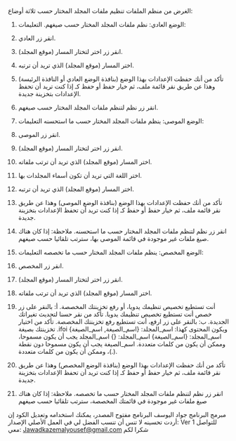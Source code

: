 

الغرض من منظم الملفات تنظيم ملفات المجلد المختار حسب ثلاثة أوضاع:

1. الوضع العادي: نظم ملفات المجلد المختار حسب صيغهم.
التعليمات:
1. انقر زر العادي.
3. انقر زر اختر لتختار المسار (موقع المجلد).
4. اختر المسار (موقع المجلد) الذي تريد أن ترتبه.
5. تأكد من أنك حفظت الإعدادات بهذا الوضع (بنافذة الوضع العادي أو النافذة الرئيسة) وهذا عن طريق نقر قائمة ملف، ثم خيار حفظ أو حفظ كـ إذا كنت تريد أن تحفظ الإعدادات بتخزينة جديدة.
6. انقر زر نظم لتنظم ملفات المجلد المختار حسب صيغهم.


2. الوضع الموصى: ينظم ملفات المجلد المختار حسب ما استحسنه
التعليمات:
1. انقر زر الموصى.
2. انقر زر اختر لتختار المسار (موقع المجلد).
3. اختر المسار (موقع المجلد) الذي تريد أن ترتب ملفاته.
4. اختر اللغة التي تريد أن تكون أسماء المجلدات بها.
5. اختر المسار (موقع المجلد) الذي تريد أن ترتبه.
6. تأكد من أنك حفظت الإعدادات بهذا الوضع (بنافذة الوضع الموصى) وهذا عن طريق نقر قائمة ملف، ثم خيار حفظ أو حفظ كـ إذا كنت تريد أن تحفظ الإعدادات بتخزينة جديدة.
7. انقر زر نظم لتنظم ملفات المجلد المختار حسب ما استحسنه.
 ملاحظة: إذا كان هناك صيغ ملفات غير موجودة في قائمة الموصى بها، سترتب تلقائيا حسب صيغهم.

3. الوضع المخصص: ينظم ملفات المجلد المختار حسب ما تخصصه
التعليمات:
1. انقر زر المخصص.
2. انقر زر اختر لتختار المسار (موقع المجلد).
3. اختر المسار (موقع المجلد) الذي تريد أن ترتب ملفاته.
4. أنت تستطيع تخصيص تنظيمك يدويا، أو رفع تخزينتك المخصصة.
   أ: بالنقر على زر خصص أنت تستطيع تخصيص تنظيمك يدويا.
      تأكد من نقر حسنا لتحديث تغيراتك الجديدة.
  ب: بالنقر على زر ارفع،  أنت تستطيع رفع تخزينتك المخصصة.
      تأكد من اختيار تخزينتك بصيغة .ifoi ويكون المحتوى كهذا:
       اسم_المجلد:
       {اسم_الصيغة, اسم_الصيغة}
       اسم_المجلد:
       {اسم_الصيغة}
       اسم_المجلد:
                                                                                                                                                                     															  {}
      اسم_المجلد يجب أن يكون مسموحا، وممكن أن يكون من كلمات متعددة.
      اسم_الصيغة يجب أن يكون مسموحا دون نقطة (.)، وممكن أن يكون من كلمات متعددة.
6. تأكد من أنك حفظت الإعدادات بهذا الوضع (بنافذة الوضع المخصص) وهذا عن طريق نقر قائمة ملف، ثم خيار حفظ أو حفظ كـ إذا كنت تريد أن تحفظ الإعدادات بتخزينة جديدة.
7. انقر زر نظم لتنظم ملفات المجلد المختار حسب ما تخصصه.
   ملاحظة: إذا كان هناك صيغ ملفات غير موجودة في قائمتك المخصصة، سترتب تلقائيا حسب صيغهم
   
مبرمج البرنامج جواد اليوسف
البرنامج مفتوح المصدر، يمكنك استخدامه وتعديل الكود إن أردت تحسينه
لا تنس أن تنسب الفضل لي في العمل الأصلي
الإصدار: Ver 1 
للتواصل معي: Jawadkazemalyousef@gmail.com 
شكرا لكم



                                                                             
         
